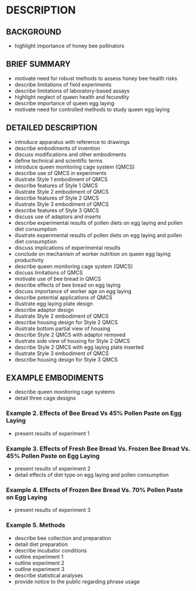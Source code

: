 # DESCRIPTION

## BACKGROUND

- highlight importance of honey bee pollinators

## BRIEF SUMMARY

- motivate need for robust methods to assess honey bee health risks
- describe limitations of field experiments
- describe limitations of laboratory-based assays
- highlight neglect of queen health and fecundity
- describe importance of queen egg laying
- motivate need for controlled methods to study queen egg laying

## DETAILED DESCRIPTION

- introduce apparatus with reference to drawings
- describe embodiments of invention
- discuss modifications and other embodiments
- define technical and scientific terms
- introduce queen monitoring cage system (QMCS)
- describe use of QMCS in experiments
- illustrate Style 1 embodiment of QMCS
- describe features of Style 1 QMCS
- illustrate Style 2 embodiment of QMCS
- describe features of Style 2 QMCS
- illustrate Style 3 embodiment of QMCS
- describe features of Style 3 QMCS
- discuss use of adaptors and inserts
- describe experimental results of pollen diets on egg laying and pollen diet consumption
- illustrate experimental results of pollen diets on egg laying and pollen diet consumption
- discuss implications of experimental results
- conclude on mechanism of worker nutrition on queen egg laying productivity
- describe queen monitoring cage system (QMCS)
- discuss limitations of QMCS
- motivate use of bee bread in QMCS
- describe effects of bee bread on egg laying
- discuss importance of worker age on egg laying
- describe potential applications of QMCS
- illustrate egg laying plate design
- describe adaptor design
- illustrate Style 2 embodiment of QMCS
- describe housing design for Style 2 QMCS
- illustrate bottom partial view of housing
- describe Style 2 QMCS with adaptor removed
- illustrate side view of housing for Style 2 QMCS
- describe Style 2 QMCS with egg laying plate inserted
- illustrate Style 3 embodiment of QMCS
- describe housing design for Style 3 QMCS

## EXAMPLE EMBODIMENTS

- describe queen monitoring cage systems
- detail three cage designs

### Example 2. Effects of Bee Bread Vs 45% Pollen Paste on Egg Laying

- present results of experiment 1

### Example 3. Effects of Fresh Bee Bread Vs. Frozen Bee Bread Vs. 45% Pollen Paste on Egg Laying

- present results of experiment 2
- detail effects of diet type on egg laying and pollen consumption

### Example 4. Effects of Frozen Bee Bread Vs. 70% Pollen Paste on Egg Laying

- present results of experiment 3

### Example 5. Methods

- describe bee collection and preparation
- detail diet preparation
- describe incubator conditions
- outline experiment 1
- outline experiment 2
- outline experiment 3
- describe statistical analyses
- provide notice to the public regarding phrase usage

